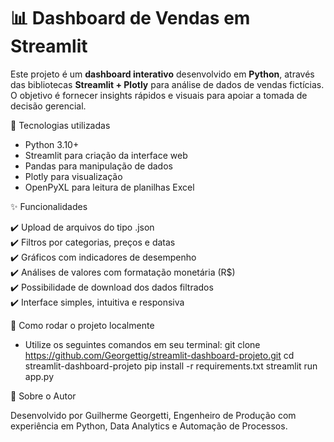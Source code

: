 # 📊 Dashboard de Vendas em Streamlit

Este projeto é um **dashboard interativo** desenvolvido em **Python**, através das bibliotecas **Streamlit + Plotly** para análise de dados de vendas fictícias.
O objetivo é fornecer insights rápidos e visuais para apoiar a tomada de decisão gerencial.  

🚀 Tecnologias utilizadas

- Python 3.10+  
- Streamlit para criação da interface web  
- Pandas para manipulação de dados  
- Plotly para visualização  
- OpenPyXL para leitura de planilhas Excel  

✨ Funcionalidades

✔️ Upload de arquivos do tipo .json  
✔️ Filtros por categorias, preços e datas  
✔️ Gráficos com indicadores de desempenho  
✔️ Análises de valores com formatação monetária (R$)  
✔️ Possibilidade de download dos dados filtrados  
✔️ Interface simples, intuitiva e responsiva  

🔧 Como rodar o projeto localmente

- Utilize os seguintes comandos em seu terminal:
git clone https://github.com/Georgettig/streamlit-dashboard-projeto.git
cd streamlit-dashboard-projeto
pip install -r requirements.txt
streamlit run app.py

📌 Sobre o Autor

Desenvolvido por Guilherme Georgetti, Engenheiro de Produção com experiência em Python, Data Analytics e Automação de Processos.
